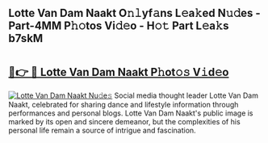 ## Lotte Van Dam Naakt O𝚗𝚕yf𝚊ns L𝚎a𝚔ed N𝚞𝚍es - Part-4MM P𝚑𝚘tos Vi𝚍𝚎o - H𝚘𝚝 Part L𝚎a𝚔s b7skM

# <h2><a href="http://kf6e7q.oniu.top/?m=Lotte+Van+Dam+Naakt">🔗👉 🔴 Lotte Van Dam Naakt P𝚑ot𝚘𝚜 V𝚒d𝚎o</a></h2>

[![Lotte Van Dam Naakt Nu𝚍e𝚜](https://i.imgur.com/0qMVB7G.gif)](http://kf6e7q.oniu.top/?m=Lotte+Van+Dam+Naakt)
Social media thought leader Lotte Van Dam Naakt, celebrated for sharing dance and lifestyle information through performances and personal blogs. Lotte Van Dam Naakt's public image is marked by its open and sincere demeanor, but the complexities of his personal life remain a source of intrigue and fascination.  
